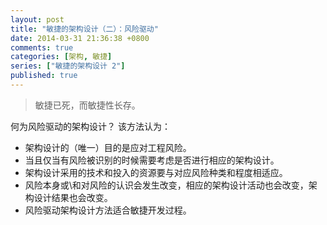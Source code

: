 ```yaml
---
layout: post
title: "敏捷的架构设计（二）：风险驱动"
date: 2014-03-31 21:36:38 +0800
comments: true
categories: [架构, 敏捷]
series: ["敏捷的架构设计 2"]
published: true
---
```


> 敏捷已死，而敏捷性长存。



何为风险驱动的架构设计？
该方法认为：

* 架构设计的（唯一）目的是应对工程风险。
* 当且仅当有风险被识别的时候需要考虑是否进行相应的架构设计。
* 架构设计采用的技术和投入的资源要与对应风险种类和程度相适应。
* 风险本身或\和对风险的认识会发生改变，相应的架构设计活动也会改变，架构设计结果也会改变。
* 风险驱动架构设计方法适合敏捷开发过程。
